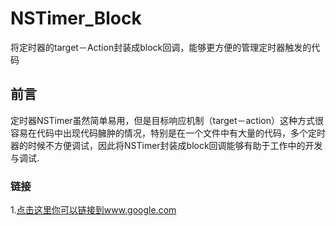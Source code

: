 # NSTimer_Block
将定时器的target－Action封装成block回调，能够更方便的管理定时器触发的代码
## 前言
定时器NSTimer虽然简单易用，但是目标响应机制（target－action）这种方式很容易在代码中出现代码臃肿的情况，特别是在一个文件中有大量的代码，多个定时器的时候不方便调试，因此将NSTimer封装成block回调能够有助于工作中的开发与调试.
### 链接  
1.[点击这里你可以链接到www.google.com](http://www.google.com)<br /> 
